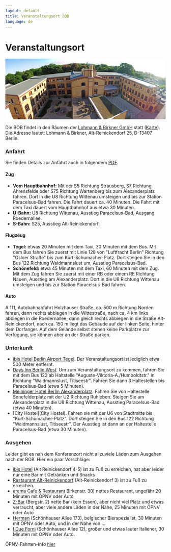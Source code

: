 ```yaml
---
layout: default
title: Veranstaltungsort BOB
language: de
---
```


# Veranstaltungsort

<p align="center">
<img src="/images/lub.jpg"/>
</p>

Die BOB findet in den Räumen der
[Lohmann & Birkner GmbH](http://www.lohmann-birkner.de/) statt
([Karte](http://goo.gl/SuAcYU)). Die Adresse lautet:
Lohmann & Birkner,
Alt-Reinickendorf 25,
D-13407 Berlin.

### Anfahrt

Sie finden Details zur Anfahrt auch in folgendem
[PDF](http://www.lohmann-birkner.de/de-wAssets/docs/LuB_Anfahrt.pdf).

#### Zug

* **Vom Hauptbahnhof:**
Mit der S5 Richtung Strausberg, S7 Richtung Ahrensfelde oder S75 Richtung
Wartenberg bis zum Alexanderplatz fahren. Dort in die U8 Richtung Wittenau
umsteigen und bis zur Station Paracelsus-Bad fahren. Die Fahrt dauert
ca. 40 Minuten. Die Fahrt mit dem Taxi dauert vom Hauptbahnhof aus etwa 30 Minuten.
* **U-Bahn:**
U8 Richtung Wittenau, Ausstieg Paracelsus-Bad, Ausgang Roedernallee.
* **S-Bahn:**
S25, Ausstieg Alt-Reinickendorf.

#### Flugzeug

* **Tegel:** etwas 20 Minuten mit dem Taxi, 30 Minuten mit dem Bus. Mit
dem Bus fahren Sie zuerst mit Linie 128 von "Luftfracht Berlin"
Richtung "Osloer Straße" bis zum Kurt-Schumacher-Platz. Dort steigen
Sie in den Bus 122 Richtung Waidmannslust um, Ausstieg Paracelsus-Bad.
* **Schönefeld:** etwa 45 Minuten mit dem Taxi, 60 Minuten mit dem Zug.
Mit dem Zug fahren Sie zuerst mit einer RB oder einem RE Richtung Nauen,
Ausstieg am Alexanderplatz. Dort in die U8 Richtung Wittenau
umsteigen und bis zur Station Paracelsus-Bad fahren.

#### Auto

A 111, Autobahnabfahrt Holzhauser Straße, ca. 500 m Richtung Norden
fahren, dann rechts abbiegen in die Wittestraße, nach ca. 4 km links
abbiegen in die Roedernallee, dann gleich rechts abbiegen in die Straße
Alt-Reinickendorf, nach ca. 150 m liegt das Gebäude auf der linken Seite,
hinter dem Dorfanger. Auf dem Gelände selbst stehen keine Parkplätze zur
Verfügung, sie können aber an der Straße parken.

### Unterkunft

* [ibis Hotel Berlin Airport Tegel](http://www.hotel-berlin-city.de/). Der
  Veranstaltungsort ist lediglich etwa 500 Meter entfernt.
* [Days Inn Berlin West](http://www.daysinn.com/hotels/germany/berlin/days-inn-berlin-west/hotel-overview?cid=local).
  Um zum Veranstaltungsort zu kommen, fahren Sie mit dem Bus 122 ab
  Haltstelle "Auguste-Viktoria-A./Humboldtstr." in Richtung
  "Waidmannslust, Titiseestr". Fahren Sie dann 3 Haltestellen bis
  Paracelsus-Bad (etwa 5 Minuten).
* [Meininger Hotel Berlin Alexanderplatz](http://www.meininger-hotels.com/de/hotels/berlin/alexanderplatz/).
  Fahren Sie von Haltestelle Senefelderplatz mit der U2 Richtung
  Ruhleben. Steigen Sie am Alexanderplatz in die U8 Richtung Wittenau,
  Ausstieg Paracelsus-Bad (etwa 40 Minuten).
* [City Hostel](City Hostel). Fahren sie mit der U6 von Stadtmitte bis
  "Kurt-Schumacher-Platz". Dort steigen Sie in den Bus 122 Richtung
  "Waidmannslust, Titiseestr". Der Ausstieg ist dann an der Haltestelle
  Paracelsus-Bad (etwa 30 Minuten).

### Ausgehen

Leider gibt es nah dem Konferenzort nicht allzuviele Läden zum
Ausgehen nach der BOB.  Hier ein paar Vorschläge:

* [ibis Hotel](http://www.hotel-berlin-city.de/gastronomie) (Alt
  Reinickendorf 4-5) ist zu Fuß zu erreichen, hat aber leider nur eine
  Bar mit Getränken und Snacks
* [Restaurant Alt-Reinickendorf](http://www.restaurant-altreinickendorf.de/)
  (Alt-Reinickendorf 3) ist zu Fuß zu erreichen.
* [arema Cafe & Restaurant](http://arema-restaurant.de/) Birkenstr. 30)
  nettes Restaurant, ungefähr 20 Minuten mit ÖPNV oder Auto
* [Z-Bar](http://z-bar.de/) (Bergstr. 2) nette Bar (kein Essen), aber nicht viel
  Platz und etwas verraucht, aber viele andere Läden in der Nähe, 25
  Minuten mit ÖPNV oder Auto
* [Herman](https://www.facebook.com/bravebelgians.HERMAN/)
  (Schönhauser Allee 173), belgischer Bierspezialist, 30 Minuten
  mit ÖPNV oder Auto, und in der Nähe von ...
* [I Due Forni](https://www.facebook.com/pages/I-Due-Forni/154460154586282)
  (Schönhauser Allee 12), großer und etwas lauter Italiener, 30
  Minuten mit ÖPNV oder Auto.

ÖPNV-Fahrten-Info [hier](https://www.bvg.de/de/Fahrinfo)
